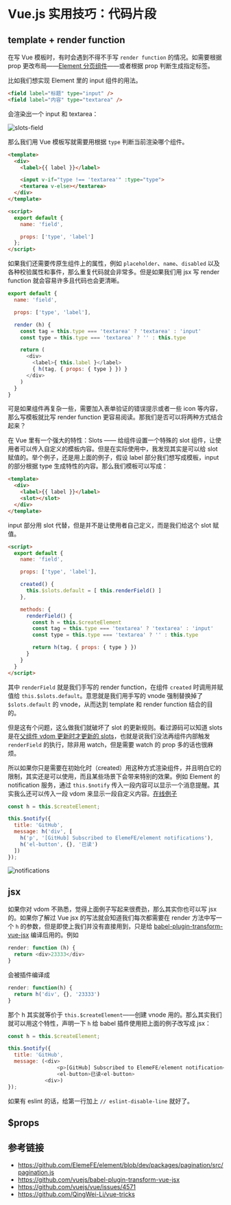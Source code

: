 # Vue.js 实用技巧：代码片段

## template + render function

在写 Vue 模板时，有时会遇到不得不手写 `render function` 的情况。如需要根据 prop 更改布局——[Element 分页组件](https://github.com/ElemeFE/element/blob/dev/packages/pagination/src/pagination.js)——或者根据 prop 判断生成指定标签。

比如我们想实现 Element 里的 input 组件的用法。

```html
<field label="标题" type="input" />
<field label="内容" type="textarea" />
```

会渲染出一个 input 和 textarea：

![slots-field](/Users/liqingwei/Documents/projects/repo/vue-tricks/media/slots-field.png)

那么我们用 Vue 模板写就需要用根据 `type` 判断当前渲染哪个组件。

```html
<template>
  <div>
    <label>{{ label }}</label>

    <input v-if="type !== 'textarea'" :type="type">
    <textarea v-else></textarea>
  </div>
</template>

<script>
  export default {
    name: 'field',

    props: ['type', 'label']
  };
</script>
```

如果我们还需要传原生组件上的属性，例如 `placeholder`、`name`、`disabled` 以及各种校验属性和事件，那么重复代码就会非常多。但是如果我们用 jsx 写 render function 就会容易许多且代码也会更清晰。

```js
export default {
  name: 'field',

  props: ['type', 'label'],

  render (h) {
    const tag = this.type === 'textarea' ? 'textarea' : 'input'
    const type = this.type === 'textarea' ? '' : this.type

    return (
      <div>
        <label>{ this.label }</label>
        { h(tag, { props: { type } }) }
      </div>
    )
  }
}
```

可是如果组件再复杂一些，需要加入表单验证的错误提示或者一些 icon 等内容，那么写模板就比写 render function 更容易阅读。那我们是否可以将两种方式结合起来？

在 Vue 里有一个强大的特性：Slots —— 给组件设置一个特殊的 slot 组件，让使用者可以传入自定义的模板内容。但是在实际使用中，我发现其实是可以给 slot 赋值的。举个例子，还是用上面的例子，假设 label 部分我们想写成模板，input 的部分根据 type 生成特性的内容。那么我们模板可以写成：

```html
<template>
  <div>
    <label>{{ label }}</label>
    <slot></slot>
  </div>
</template>
```

input 部分用 slot 代替，但是并不是让使用者自己定义，而是我们给这个 slot 赋值。

```html
<script>
  export default {
    name: 'field',

    props: ['type', 'label'],

    created() {
      this.$slots.default = [ this.renderField() ]
    },

    methods: {
      renderField() {
        const h = this.$createElement
        const tag = this.type === 'textarea' ? 'textarea' : 'input'
        const type = this.type === 'textarea' ? '' : this.type

        return h(tag, { props: { type } })
      }
    }
  }
</script>
```

其中 `renderField` 就是我们手写的 render function，在组件 `created` 时调用并赋值给 `this.$slots.default`。意思就是我们用手写的 vnode 强制替换掉了 `$slots.default` 的 vnode，从而达到 template 和 render function 结合的目的。

但是这有个问题，这么做我们就破坏了 slot 的更新规则。看过源码可以知道 slots 是在[父组件 vdom 更新时才更新的 slots](https://github.com/vuejs/vue/blob/v2.2.0-beta.2/dist/vue.runtime.common.js#L1949)，也就是说我们没法再组件内部触发 `renderField` 的执行，除非用 watch，但是需要 watch 的 prop 多的话也很麻烦。

所以如果你只是需要在初始化时（created）用这种方式渲染组件，并且明白它的限制，其实还是可以使用，而且某些场景下会带来特别的效果。例如 Element 的 notification 服务，通过 `this.$notify` 传入一段内容可以显示一个消息提醒。其实我么还可以传入一段 vdom 来显示一段自定义内容。[在线例子](http://jsfiddle.net/78yk3tc4/)

```js
const h = this.$createElement;

this.$notify({
  title: 'GitHub',
  message: h('div', [
    h('p', '[GitHub] Subscribed to ElemeFE/element notifications'),
    h('el-button', {}, '已读')
  ])
});
```

![notifications](/Users/liqingwei/Documents/projects/repo/vue-tricks/media/notifications.png)

## jsx

如果你对 vdom 不熟悉，觉得上面例子写起来很费劲，那么其实你也可以写 jsx 的。如果你了解过 Vue jsx 的写法就会知道我们每次都需要在 render 方法中写一个 `h` 的参数，但是即使上我们并没有直接用到，只是给  [babel-plugin-transform-vue-jsx](https://github.com/vuejs/babel-plugin-transform-vue-jsx) 编译后用的。例如

```js
render: function (h) {
  return <div>23333</div>
}
```

会被插件编译成

```js
render: function(h) {
  return h('div', {}, '23333')
}
```

那个 h 其实就等价于 `this.$createElement`——创建 vnode 用的。那么其实我们就可以用这个特性，声明一下 `h` 给 babel 插件使用把上面的例子改写成 jsx：

```js
const h = this.$createElement;

this.$notify({
  title: 'GitHub',
  message: (<div>
            	<p>[GitHub] Subscribed to ElemeFE/element notification</p>
            	<el-button>已读<el-button>
            <div>)
});
```

如果有 eslint 的话，给第一行加上 `// eslint-disable-line` 就好了。

## $props



## 参考链接

- https://github.com/ElemeFE/element/blob/dev/packages/pagination/src/pagination.js
- https://github.com/vuejs/babel-plugin-transform-vue-jsx
- https://github.com/vuejs/vue/issues/4571
- https://github.com/QingWei-Li/vue-tricks
